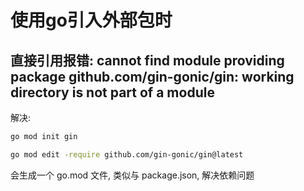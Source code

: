 # 使用go引入外部包时
## 直接引用报错: cannot find module providing package github.com/gin-gonic/gin: working directory is not part of a module

解决:

```bash
go mod init gin

go mod edit -require github.com/gin-gonic/gin@latest
```

会生成一个 go.mod 文件, 类似与 package.json, 解决依赖问题
